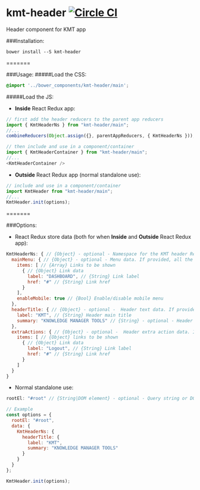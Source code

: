 # kmt-header [![Circle CI](https://circleci.com/gh/Financial-Times/kmt-header.svg?style=svg)](https://circleci.com/gh/Financial-Times/kmt-header)

Header component for KMT app


###Installation:
```
bower install --S kmt-header
```
=======

###Usage:
#####Load the CSS:
```scss
@import '../bower_components/kmt-header/main';
```

#####Load the JS:
* **Inside** React Redux app:
```js
// first add the header reducers to the parent app reducers
import { KmtHeaderNs } from "kmt-header/main";
//...
combineReducers(Object.assign({}, parentAppReducers, { KmtHeaderNs }));
```
```js
// then include and use in a component/container
import { KmtHeaderContainer } from "kmt-header/main";
//...
<KmtHeaderContainer />
```

* **Outside** React Redux app (normal standalone use):
```js
// include and use in a component/container
import KmtHeader from "kmt-header/main";
//...
KmtHeader.init(options);
```
=======

###Options:
* React Redux store data (both for when **Inside** and **Outside** React Redux app):
```js
KmtHeaderNs: { // {Object} - optional - Namespace for the KMT header React Redux store - if store data is provided it needs to be wrapped inside this object
  mainMenu: { // {Object} - optional - Menu data. If provided, all the child elements are required
    items: [ // {Array} Links to be shown
      { // {Object} Link data
        label: "DASHBOARD", // {String} Link label
        href: "#" // {String} Link href
      }
    ],
    enableMobile: true // {Bool} Enable/disable mobile menu
  },
  headerTitle: { // {Object} - optional -  Header text data. If provided, all the child elements are required
    label: "KMT", // {String} Header main title
    summary: "KNOWLEDGE MANAGER TOOLS" // {String} - optional - Header summary
  },
  extraActions: { // {Object} - optional -  Header extra action data. If provided, all the child elements are required
    items: [ // {Object} links to be shown
      { // {Object} Link data
        label: "Logout", // {String} Link label
        href: "#" // {String} Link href
      }
    ]
  }
}
```

* Normal standalone use:
```js
rootEl: "#root" // {String|DOM element} - optional - Query string or DOM element inside which the KMT Header will be placed.
```

```js
// Example
const options = {
  rootEl: "#root",
  data: {
    KmtHeaderNs: {
      headerTitle: {
        label: "KMT",
        summary: "KNOWLEDGE MANAGER TOOLS"
      }
    }
  }
};

KmtHeader.init(options);
```





